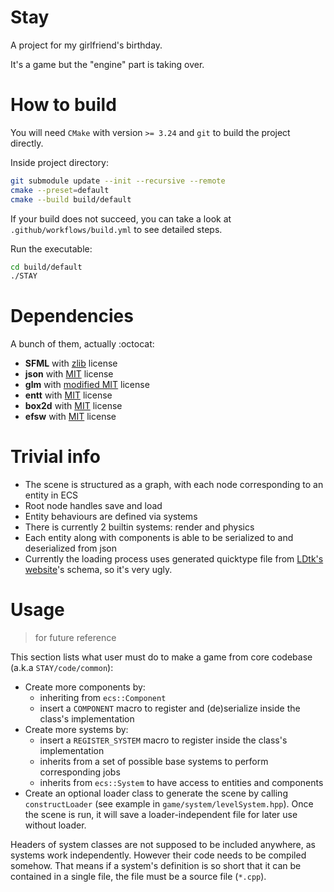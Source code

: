 # Stay

A project for my girlfriend's birthday.

It's a game but the "engine" part is taking over.

# How to build
You will need `CMake` with version `>= 3.24` and `git` to build the project directly.

Inside project directory:
```sh
git submodule update --init --recursive --remote
cmake --preset=default
cmake --build build/default
```
If your build does not succeed, you can take a look at `.github/workflows/build.yml` to see detailed steps.

Run the executable:
```sh
cd build/default
./STAY
```

# Dependencies

A bunch of them, actually :octocat:
* **SFML** with [zlib](https://github.com/SFML/SFML/blob/2.6.x/license.md) license
* **json** with [MIT](https://github.com/nlohmann/json/blob/develop/LICENSE.MIT) license
* **glm** with [modified MIT](https://github.com/g-truc/glm/blob/master/manual.md#-licenses) license
* **entt** with [MIT](https://github.com/skypjack/entt/blob/v3.12.x/LICENSE) license
* **box2d** with [MIT](https://github.com/erincatto/box2d/blob/main/LICENSE) license
* **efsw** with [MIT](https://github.com/SpartanJ/efsw/blob/master/LICENSE) license

# Trivial info

* The scene is structured as a graph, with each node corresponding to an entity in ECS
* Root node handles save and load
* Entity behaviours are defined via systems
* There is currently 2 builtin systems: render and physics
* Each entity along with components is able to be serialized to and deserialized from json
* Currently the loading process uses generated quicktype file from [LDtk's website](https://ldtk.io/docs/game-dev/json-overview/json-schema/)'s schema, so it's very ugly.

# Usage

> for future reference

This section lists what user must do to make a game from core codebase (a.k.a `STAY/code/common`):

* Create more components by:
    * inheriting from `ecs::Component`
    * insert a `COMPONENT` macro to register and (de)serialize inside the class's implementation
* Create more systems by:
    * insert a `REGISTER_SYSTEM` macro to register inside the class's implementation
    * inherits from a set of possible base systems to perform corresponding jobs
    * inherits from `ecs::System` to have access to entities and components
* Create an optional loader class to generate the scene by calling `constructLoader` (see example in `game/system/levelSystem.hpp`). Once the scene is run, it will save a loader-independent file for later use without loader.

Headers of system classes are not supposed to be included anywhere, as systems work independently. However their code needs to be compiled somehow. That means if a system's definition is so short that it can be contained in a single file, the file must be a source file (`*.cpp`).
